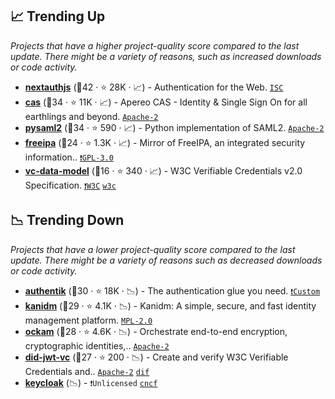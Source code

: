 ## 📈 Trending Up

_Projects that have a higher project-quality score compared to the last update. There might be a variety of reasons, such as increased downloads or code activity._

- <b><a href="https://github.com/nextauthjs/next-auth">nextauthjs</a></b> (🥇42 ·  ⭐ 28K · 📈) - Authentication for the Web. <code><a href="http://bit.ly/3hkKRql">ISC</a></code>
- <b><a href="https://github.com/apereo/cas">cas</a></b> (🥇34 ·  ⭐ 11K · 📈) - Apereo CAS - Identity & Single Sign On for all earthlings and beyond. <code><a href="http://bit.ly/3nYMfla">Apache-2</a></code>
- <b><a href="https://github.com/IdentityPython/pysaml2">pysaml2</a></b> (🥈34 ·  ⭐ 590 · 📈) - Python implementation of SAML2. <code><a href="http://bit.ly/3nYMfla">Apache-2</a></code>
- <b><a href="https://github.com/freeipa/freeipa">freeipa</a></b> (🥉24 ·  ⭐ 1.3K · 📈) - Mirror of FreeIPA, an integrated security information.. <code><a href="http://bit.ly/2M0xdwT">❗️GPL-3.0</a></code>
- <b><a href="https://github.com/w3c/vc-data-model">vc-data-model</a></b> (🥈16 ·  ⭐ 340 · 📈) - W3C Verifiable Credentials v2.0 Specification. <code><a href="https://tldrlegal.com/search?q=W3C">❗️W3C</a></code> <a href="https://www.w3.org/"><code>w3c</code></a>

## 📉 Trending Down

_Projects that have a lower project-quality score compared to the last update. There might be a variety of reasons such as decreased downloads or code activity._

- <b><a href="https://github.com/goauthentik/authentik">authentik</a></b> (🥈30 ·  ⭐ 18K · 📉) - The authentication glue you need. <code><a href="https://github.com/goauthentik/authentik/blob/13591fc72cd2f07bdd1c17f66e4f4f0a6608d8eb/authentik/enterprise/LICENSE">❗️Custom</a></code>
- <b><a href="https://github.com/kanidm/kanidm">kanidm</a></b> (🥉29 ·  ⭐ 4.1K · 📉) - Kanidm: A simple, secure, and fast identity management platform. <code><a href="http://bit.ly/3postzC">MPL-2.0</a></code>
- <b><a href="https://github.com/build-trust/ockam">ockam</a></b> (🥉28 ·  ⭐ 4.6K · 📉) - Orchestrate end-to-end encryption, cryptographic identities,.. <code><a href="http://bit.ly/3nYMfla">Apache-2</a></code>
- <b><a href="https://github.com/decentralized-identity/did-jwt-vc">did-jwt-vc</a></b> (🥇27 ·  ⭐ 200 · 📉) - Create and verify W3C Verifiable Credentials and.. <code><a href="http://bit.ly/3nYMfla">Apache-2</a></code> <a href="https://identity.foundation/"><code>dif</code></a>
- <b><a href="{}">keycloak</a></b> (📉) -  <code>❗Unlicensed</code> <a href="https://www.cncf.io/"><code>cncf</code></a>

